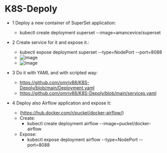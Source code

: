 # K8S-Depoly

- 1 Deploy a new container of SuperSet application:
  - kubectl create deployment superset --image=amancevice/superset
  
- 2  Create service for it and expose it.:
  - kubectl expose deployment superset --type=NodePort --port=8088
  - ![image](https://user-images.githubusercontent.com/113102456/211503621-674e65c0-ac2d-4ad5-b709-13d95f9bb973.png)
  - ![image](https://user-images.githubusercontent.com/113102456/211503674-e9336d2d-70cd-4a9e-bcf7-0ec681097ae8.png)
  
- 3 Do it with YAML and with scripted way:
  - https://github.com/omriv88/K8S-Depoly/blob/main/Deployment.yaml
  - https://github.com/omriv88/K8S-Depoly/blob/main/services.yaml

- 4 Deploy also Airflow application and expose it:
  - (https://hub.docker.com/r/puckel/docker-airflow/)
  - Create:
    - kubectl create deployment airflow --image=puckel/docker-airflow
  - Expose:
    - kubectl expose deployment airflow --type=NodePort --port=8088
